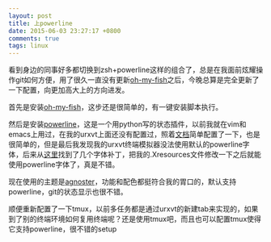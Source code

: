 ```yaml
---
layout: post
title: 上powerline
date: 2015-06-03 23:27:17 +0800
comments: true
tags: linux
---
```


看到身边的同事好多都切换到zsh+powerline这样的组合了，总是在我面前炫耀操作git如何方便，用了很久一直没有更新[oh-my-fish](https://github.com/oh-my-fish/oh-my-fish)之后，今晚总算是完全更新了一下配置，向更加高大上的方向进发。

首先是安装[oh-my-fish](https://github.com/oh-my-fish/oh-my-fish)，这步还是很简单的，有一键安装脚本执行。

然后是安装[powerline](https://github.com/powerline/powerline)，这是一个用python写的状态插件，以前我就在vim和emacs上用过，在我的urxvt上面还没有配置过，照着[文档](https://powerline.readthedocs.org/en/latest/)简单配置了一下，也是很简单的，但是最后我发现我的urxvt终端模拟器没法使用默认的powerline字体，后来从[这里](https://github.com/powerline/fonts)找到了几个字体补丁，把我的.Xresources文件修改一下之后就能使用powerline字体了，真是不错。

现在使用的主题是[agnoster](https://github.com/oh-my-fish/theme-agnoster)，功能和配色都挺符合我的胃口的，默认支持powerline，git的状态显示也很不错。

顺便重新配置了一下tmux，以前多任务都是通过urxvt的新建tab来实现的，如果到了别的终端环境如何复用终端呢？还是使用tmux吧，而且也可以配置tmux使得它支持powerline，很不错的setup
